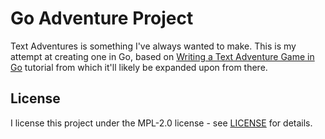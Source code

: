# Go Adventure Project

Text Adventures is something I've always wanted to make. This is my attempt at creating one in Go, based on [Writing a Text Adventure Game in Go](https://gocodecloud.com/blog/2016/03/19/writing-a-text-adventure-game-in-go---part-1/) tutorial from which it'll likely be expanded upon from there.

## License

I license this project under the MPL-2.0 license - see [LICENSE](LICENSE) for details. 